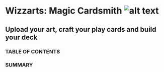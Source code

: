 # Wizzarts: Magic Cardsmith ![alt text][logo]
## Upload your art, craft your play cards and build your deck
### TABLE OF CONTENTS
### SUMMARY

### 











[logo]: https://github.com/Aistonuts/CSharp_Asp.net_SoftUniProject/blob/main/Wizzarts/Web/Wizzarts.Web/wwwroot/images/navigation/MagicCardsmith.gif

